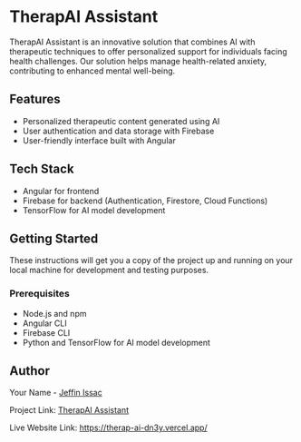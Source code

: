 # TherapAI Assistant

TherapAI Assistant is an innovative solution that combines AI with therapeutic techniques to offer personalized support for individuals facing health challenges. Our solution helps manage health-related anxiety, contributing to enhanced mental well-being.

## Features

- Personalized therapeutic content generated using AI
- User authentication and data storage with Firebase
- User-friendly interface built with Angular

## Tech Stack

- Angular for frontend
- Firebase for backend (Authentication, Firestore, Cloud Functions)
- TensorFlow for AI model development

## Getting Started

These instructions will get you a copy of the project up and running on your local machine for development and testing purposes.

### Prerequisites

- Node.js and npm
- Angular CLI
- Firebase CLI
- Python and TensorFlow for AI model development

## Author

Your Name - [Jeffin Issac](https://github.com/Jeffin03)

Project Link: [TherapAI Assistant](https://github.com/your_username_/TherapAI)

Live Website Link: https://therap-ai-dn3y.vercel.app/